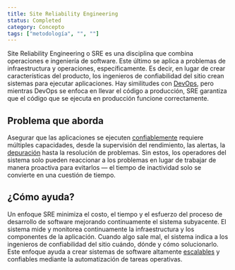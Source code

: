 ```yaml
---
title: Site Reliability Engineering
status: Completed
category: Concepto
tags: ["metodología", "", ""]
---
```


Site Reliability Engineering o SRE es una disciplina que combina operaciones e ingeniería de software.
Este último se aplica a problemas de infraestructura y operaciones, específicamente.
Es decir, en lugar de crear características del producto, los ingenieros de confiabilidad del sitio crean sistemas para ejecutar aplicaciones.
Hay similitudes con [DevOps](/es/devops/), pero mientras DevOps se enfoca en llevar el código a producción,
SRE garantiza que el código que se ejecuta en producción funcione correctamente.

## Problema que aborda

Asegurar que las aplicaciones se ejecuten [confiablemente](/es/reliability/) requiere múltiples capacidades,
desde la supervisión del rendimiento, las alertas, la [depuración](/es/debugging/) hasta la resolución de problemas.
Sin estos, los operadores del sistema solo pueden reaccionar a los problemas en lugar de trabajar de manera proactiva para evitarlos
— el tiempo de inactividad solo se convierte en una cuestión de tiempo.

## ¿Cómo ayuda?

Un enfoque SRE minimiza el costo, el tiempo y el esfuerzo del proceso de desarrollo de software
mejorando continuamente el sistema subyacente.
El sistema mide y monitorea continuamente la infraestructura y los componentes de la aplicación.
Cuando algo sale mal, el sistema indica a los ingenieros de confiabilidad del sitio cuándo, dónde y cómo solucionarlo.
Este enfoque ayuda a crear sistemas de software altamente [escalables](/es/scalability/) y confiables mediante la automatización de tareas operativas.
